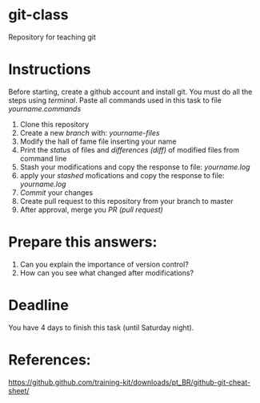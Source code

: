 # git-class
Repository for teaching git

# Instructions
Before starting, create a github account and install git.
You must do all the steps using *terminal*.
Paste all commands used in this task to file *yourname.commands*

1. Clone this repository
2. Create a new *branch* with: *yourname-files*
3. Modify the hall of fame file inserting your name
4. Print the *status* of files and *differences (diff)* of modified files from command line
5. Stash your modifications and copy the response to file: *yourname.log*
6. apply your *stashed* mofications and copy the response to file: *yourname.log*
7. *Commit* your changes
8. Create pull request to this repository from your branch to master
9. After approval, merge you *PR (pull request)*

# Prepare this answers:
1. Can you explain the importance of version control?
2. How can you see what changed after modifications?

# Deadline
You have 4 days to finish this task (until Saturday night).

# References:
https://github.github.com/training-kit/downloads/pt_BR/github-git-cheat-sheet/
